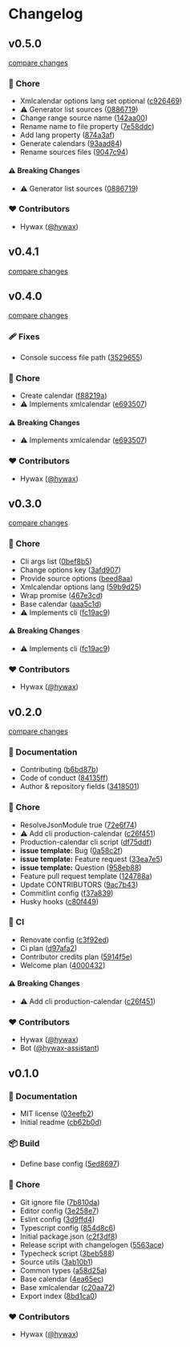 # Changelog


## v0.5.0

[compare changes](https://github.com/hywax/production-calendar/compare/v0.4.1...v0.5.0)

### 🏡 Chore

- Xmlcalendar options lang set optional ([c926469](https://github.com/hywax/production-calendar/commit/c926469))
- ⚠️  Generator list sources ([0886719](https://github.com/hywax/production-calendar/commit/0886719))
- Change range source name ([142aa00](https://github.com/hywax/production-calendar/commit/142aa00))
- Rename name to file property ([7e58ddc](https://github.com/hywax/production-calendar/commit/7e58ddc))
- Add lang property ([874a3af](https://github.com/hywax/production-calendar/commit/874a3af))
- Generate calendars ([93aad84](https://github.com/hywax/production-calendar/commit/93aad84))
- Rename sources files ([9047c94](https://github.com/hywax/production-calendar/commit/9047c94))

#### ⚠️ Breaking Changes

- ⚠️  Generator list sources ([0886719](https://github.com/hywax/production-calendar/commit/0886719))

### ❤️ Contributors

- Hywax ([@hywax](http://github.com/hywax))

## v0.4.1

[compare changes](https://github.com/hywax/production-calendar/compare/v0.4.0...v0.4.1)

## v0.4.0

[compare changes](https://github.com/hywax/production-calendar/compare/v0.3.0...v0.4.0)

### 🩹 Fixes

- Console success file path ([3529655](https://github.com/hywax/production-calendar/commit/3529655))

### 🏡 Chore

- Create calendar ([f88219a](https://github.com/hywax/production-calendar/commit/f88219a))
- ⚠️  Implements xmlcalendar ([e693507](https://github.com/hywax/production-calendar/commit/e693507))

#### ⚠️ Breaking Changes

- ⚠️  Implements xmlcalendar ([e693507](https://github.com/hywax/production-calendar/commit/e693507))

### ❤️ Contributors

- Hywax ([@hywax](http://github.com/hywax))

## v0.3.0

[compare changes](https://github.com/hywax/production-calendar/compare/v0.2.0...v0.3.0)

### 🏡 Chore

- Cli args list ([0bef8b5](https://github.com/hywax/production-calendar/commit/0bef8b5))
- Change options key ([3afd907](https://github.com/hywax/production-calendar/commit/3afd907))
- Provide source options ([beed8aa](https://github.com/hywax/production-calendar/commit/beed8aa))
- Xmlcalendar options lang ([59b9d25](https://github.com/hywax/production-calendar/commit/59b9d25))
- Wrap promise ([467e3cd](https://github.com/hywax/production-calendar/commit/467e3cd))
- Base calendar ([aaa5c1d](https://github.com/hywax/production-calendar/commit/aaa5c1d))
- ⚠️  Implements cli ([fc19ac9](https://github.com/hywax/production-calendar/commit/fc19ac9))

#### ⚠️ Breaking Changes

- ⚠️  Implements cli ([fc19ac9](https://github.com/hywax/production-calendar/commit/fc19ac9))

### ❤️ Contributors

- Hywax ([@hywax](http://github.com/hywax))

## v0.2.0

[compare changes](https://github.com/hywax/production-calendar/compare/v0.1.0...v0.2.0)

### 📖 Documentation

- Contributing ([b6bd87b](https://github.com/hywax/production-calendar/commit/b6bd87b))
- Code of conduct ([84135ff](https://github.com/hywax/production-calendar/commit/84135ff))
- Author & repository fields ([3418501](https://github.com/hywax/production-calendar/commit/3418501))

### 🏡 Chore

- ResolveJsonModule true ([72e6f74](https://github.com/hywax/production-calendar/commit/72e6f74))
- ⚠️  Add cli production-calendar ([c26f451](https://github.com/hywax/production-calendar/commit/c26f451))
- Production-calendar cli script ([df75ddf](https://github.com/hywax/production-calendar/commit/df75ddf))
- **issue template:** Bug ([0a58c2f](https://github.com/hywax/production-calendar/commit/0a58c2f))
- **issue template:** Feature request ([33ea7e5](https://github.com/hywax/production-calendar/commit/33ea7e5))
- **issue template:** Question ([958eb88](https://github.com/hywax/production-calendar/commit/958eb88))
- Feature pull request template ([124788a](https://github.com/hywax/production-calendar/commit/124788a))
- Update CONTRIBUTORS ([9ac7b43](https://github.com/hywax/production-calendar/commit/9ac7b43))
- Commitlint config ([f37a839](https://github.com/hywax/production-calendar/commit/f37a839))
- Husky hooks ([c80f449](https://github.com/hywax/production-calendar/commit/c80f449))

### 🤖 CI

- Renovate config ([c3f92ed](https://github.com/hywax/production-calendar/commit/c3f92ed))
- Ci plan ([d97afa2](https://github.com/hywax/production-calendar/commit/d97afa2))
- Contributor credits plan ([5914f5e](https://github.com/hywax/production-calendar/commit/5914f5e))
- Welcome plan ([4000432](https://github.com/hywax/production-calendar/commit/4000432))

#### ⚠️ Breaking Changes

- ⚠️  Add cli production-calendar ([c26f451](https://github.com/hywax/production-calendar/commit/c26f451))

### ❤️ Contributors

- Hywax ([@hywax](http://github.com/hywax))
- Bot ([@hywax-assistant](http://github.com/hywax-assistant))

## v0.1.0


### 📖 Documentation

- MIT license ([03eefb2](https://github.com/hywax/production-calendar/commit/03eefb2))
- Initial readme ([cb62b0d](https://github.com/hywax/production-calendar/commit/cb62b0d))

### 📦 Build

- Define base config ([5ed8697](https://github.com/hywax/production-calendar/commit/5ed8697))

### 🏡 Chore

- Git ignore file ([7b810da](https://github.com/hywax/production-calendar/commit/7b810da))
- Editor config ([3e258e7](https://github.com/hywax/production-calendar/commit/3e258e7))
- Eslint config ([3d9ffd4](https://github.com/hywax/production-calendar/commit/3d9ffd4))
- Typescript config ([854d8c6](https://github.com/hywax/production-calendar/commit/854d8c6))
- Initial package.json ([c2f3df8](https://github.com/hywax/production-calendar/commit/c2f3df8))
- Release script with changelogen ([5563ace](https://github.com/hywax/production-calendar/commit/5563ace))
- Typecheck script ([3beb588](https://github.com/hywax/production-calendar/commit/3beb588))
- Source utils ([3ab10b1](https://github.com/hywax/production-calendar/commit/3ab10b1))
- Common types ([a58d25a](https://github.com/hywax/production-calendar/commit/a58d25a))
- Base calendar ([4ea65ec](https://github.com/hywax/production-calendar/commit/4ea65ec))
- Base xmlcalendar ([c20aa72](https://github.com/hywax/production-calendar/commit/c20aa72))
- Export index ([8bd1ca0](https://github.com/hywax/production-calendar/commit/8bd1ca0))

### ❤️ Contributors

- Hywax ([@hywax](http://github.com/hywax))

